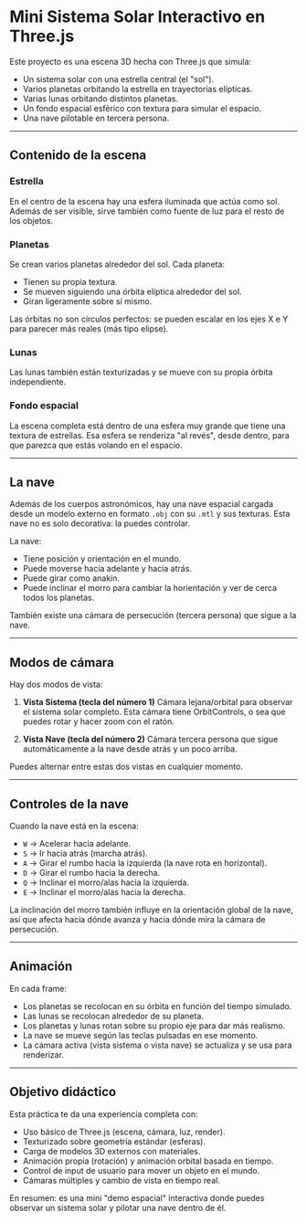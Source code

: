 # Mini Sistema Solar Interactivo en Three.js

Este proyecto es una escena 3D hecha con Three.js que simula:

* Un sistema solar con una estrella central (el "sol").
* Varios planetas orbitando la estrella en trayectorias elípticas.
* Varias lunas orbitando distintos planetas.
* Un fondo espacial esférico con textura para simular el espacio.
* Una nave pilotable en tercera persona.

---

## Contenido de la escena

### Estrella

En el centro de la escena hay una esfera iluminada que actúa como sol. Además de ser visible, sirve también como fuente de luz para el resto de los objetos.

### Planetas

Se crean varios planetas alrededor del sol. Cada planeta:

* Tienen su propia textura.
* Se mueven siguiendo una órbita elíptica alrededor del sol.
* Giran ligeramente sobre sí mismo.

Las órbitas no son círculos perfectos: se pueden escalar en los ejes X e Y para parecer más reales (más tipo elipse).

### Lunas

Las lunas también están texturizadas y se mueve con su propia órbita independiente.

### Fondo espacial

La escena completa está dentro de una esfera muy grande que tiene una textura de estrellas. Esa esfera se renderiza "al revés", desde dentro, para que parezca que estás volando en el espacio.

---

## La nave

Además de los cuerpos astronómicos, hay una nave espacial cargada desde un modelo externo en formato `.obj` con su `.mtl` y sus texturas. Esta nave no es solo decorativa: la puedes controlar.

La nave:

* Tiene posición y orientación en el mundo.
* Puede moverse hacia adelante y hacia atrás.
* Puede girar como anakin.
* Puede inclinar el morro para cambiar la horientación y ver de cerca todos los planetas.

También existe una cámara de persecución (tercera persona) que sigue a la nave.

---

## Modos de cámara

Hay dos modos de vista:

1. **Vista Sistema (tecla del número 1)**
   Cámara lejana/orbital para observar el sistema solar completo.
   Esta cámara tiene OrbitControls, o sea que puedes rotar y hacer zoom con el ratón.

2. **Vista Nave (tecla del número 2)**
   Cámara tercera persona que sigue automáticamente a la nave desde atrás y un poco arriba.

Puedes alternar entre estas dos vistas en cualquier momento.

---

## Controles de la nave

Cuando la nave está en la escena:

* `W` → Acelerar hacia adelante.
* `S` → Ir hacia atrás (marcha atrás).
* `A` → Girar el rumbo hacia la izquierda (la nave rota en horizontal).
* `D` → Girar el rumbo hacia la derecha.
* `Q` → Inclinar el morro/alas hacia la izquierda.
* `E` → Inclinar el morro/alas hacia la derecha.

La inclinación del morro también influye en la orientación global de la nave, así que afecta hacia dónde avanza y hacia dónde mira la cámara de persecución.

---

## Animación

En cada frame:

* Los planetas se recolocan en su órbita en función del tiempo simulado.
* Las lunas se recolocan alrededor de su planeta.
* Los planetas y lunas rotan sobre su propio eje para dar más realismo.
* La nave se mueve según las teclas pulsadas en ese momento.
* La cámara activa (vista sistema o vista nave) se actualiza y se usa para renderizar.

---

## Objetivo didáctico

Esta práctica te da una experiencia completa con:

* Uso básico de Three.js (escena, cámara, luz, render).
* Texturizado sobre geometría estándar (esferas).
* Carga de modelos 3D externos con materiales.
* Animación propia (rotación) y animación orbital basada en tiempo.
* Control de input de usuario para mover un objeto en el mundo.
* Cámaras múltiples y cambio de vista en tiempo real.

En resumen: es una mini "demo espacial" interactiva donde puedes observar un sistema solar y pilotar una nave dentro de él.

